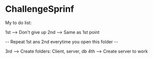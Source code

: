 # ChallengeSprinf

My to do list:

1st --> Don't give up
2nd --> Same as 1st point

-- Repeat 1st ans 2nd everytime you open this folder --

3rd --> Create folders: Client, server, db
4th --> Create server to work
